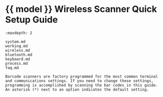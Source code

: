 # {{ model }} Wireless Scanner Quick Setup Guide
```{toctree}
:maxdepth: 2

system.md
working.md
wireless.md
bluetooth.md
keyboard.md
process.md
faq.md

```

```{note}
Barcode scanners are factory programmed for the most common terminal and communications settings. If you need to change these settings, programming is accomplished by scanning the bar codes in this guide. An asterisk (*) next to an option indicates the default setting.
```
